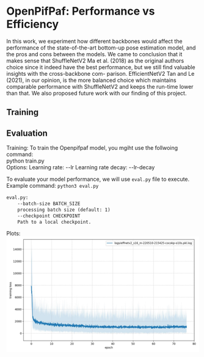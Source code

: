 # OpenPifPaf: Performance vs Efficiency<br />
In this work, we experiment how different backbones would affect the performance of the state-of-the-art bottom-up pose estimation model, and the pros and
cons between the models. We came to conclusion that it makes sense that ShuffleNetV2 Ma et al. (2018) as the original authors choice since it indeed have the
best performance, but we still find valuable insights with the cross-backbone com-
parison. EfficientNetV2 Tan and Le (2021), in our opinion, is the more balanced
choice which maintains comparable performance with ShuffleNetV2 and keeps the
run-time lower than that. We also proposed future work with our finding of this
project.

## Training

## Evaluation

Training: 
To train the Openpifpaf model, you mgiht use the follwoing command:<br />
python train.py<br />
Options:
Learning rate: --lr 
Learning rate decay: --lr-decay


To evaluate your model performance, we will use `eval.py` file to execute.  
Example command: `python3 eval.py `  

```=linux
eval.py:  
	--batch-size BATCH_SIZE   
	processing batch size (default: 1)  
	--checkpoint CHECKPOINT  
	Path to a local checkpoint.
```
	
Plots:<br />
![alt text](all-images/effnet/0008.jpeg) <br />

